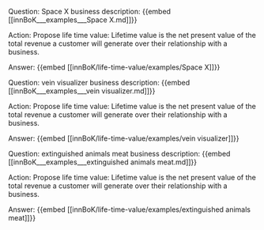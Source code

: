 Question: Space X business description:
{{embed [[innBoK___examples___Space X.md]]}}

Action: Propose life time value: Lifetime value is the net present value of the total revenue a customer will generate over their relationship with a business.

Answer:
{{embed [[innBoK/life-time-value/examples/Space X]]}}

Question: vein visualizer business description:
{{embed [[innBoK___examples___vein visualizer.md]]}}

Action: Propose life time value: Lifetime value is the net present value of the total revenue a customer will generate over their relationship with a business.

Answer:
{{embed [[innBoK/life-time-value/examples/vein visualizer]]}}

Question: extinguished animals meat business description:
{{embed [[innBoK___examples___extinguished animals meat.md]]}}

Action: Propose life time value: Lifetime value is the net present value of the total revenue a customer will generate over their relationship with a business.

Answer:
{{embed [[innBoK/life-time-value/examples/extinguished animals meat]]}}













